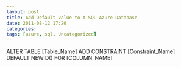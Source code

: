 ```yaml
---
layout: post
title: Add Default Value to A SQL Azure Database
date: 2011-08-12 17:20
categories: 
tags: [azure, sql, Uncategorized]
---
```


ALTER TABLE [Table_Name] ADD CONSTRAINT [Constraint_Name] DEFAULT NEWID() FOR [COLUMN_NAME]
